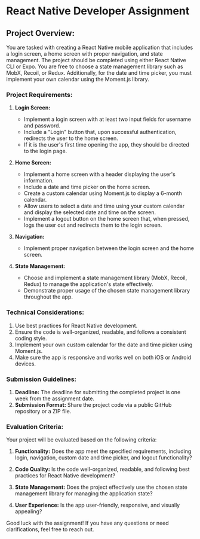# React Native Developer Assignment

## Project Overview:

You are tasked with creating a React Native mobile application that includes a login screen, a home screen with proper navigation, and state management. The project should be completed using either React Native CLI or Expo. You are free to choose a state management library such as MobX, Recoil, or Redux. Additionally, for the date and time picker, you must implement your own calendar using the Moment.js library.

### Project Requirements:

1. **Login Screen:**
   - Implement a login screen with at least two input fields for username and password.
   - Include a "Login" button that, upon successful authentication, redirects the user to the home screen.
   - If it is the user's first time opening the app, they should be directed to the login page.

2. **Home Screen:**
   - Implement a home screen with a header displaying the user's information.
   - Include a date and time picker on the home screen.
   - Create a custom calendar using Moment.js to display a 6-month calendar.
   - Allow users to select a date and time using your custom calendar and display the selected date and time on the screen.
   - Implement a logout button on the home screen that, when pressed, logs the user out and redirects them to the login screen.

3. **Navigation:**
   - Implement proper navigation between the login screen and the home screen.

4. **State Management:**
   - Choose and implement a state management library (MobX, Recoil, Redux) to manage the application's state effectively.
   - Demonstrate proper usage of the chosen state management library throughout the app.

### Technical Considerations:

1. Use best practices for React Native development.
2. Ensure the code is well-organized, readable, and follows a consistent coding style.
3. Implement your own custom calendar for the date and time picker using Moment.js.
4. Make sure the app is responsive and works well on both iOS or Android devices.

### Submission Guidelines:

1. **Deadline:** The deadline for submitting the completed project is one week from the assignment date.
2. **Submission Format:** Share the project code via a public GitHub repository or a ZIP file.

### Evaluation Criteria:

Your project will be evaluated based on the following criteria:

1. **Functionality:** Does the app meet the specified requirements, including login, navigation, custom date and time picker, and logout functionality?

2. **Code Quality:** Is the code well-organized, readable, and following best practices for React Native development?

3. **State Management:** Does the project effectively use the chosen state management library for managing the application state?

4. **User Experience:** Is the app user-friendly, responsive, and visually appealing?

Good luck with the assignment! If you have any questions or need clarifications, feel free to reach out.
